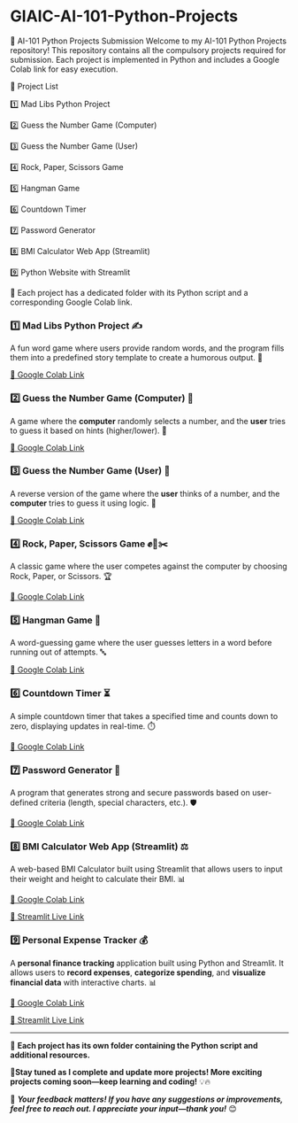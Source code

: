 # GIAIC-AI-101-Python-Projects

🚀 AI-101 Python Projects Submission
Welcome to my AI-101 Python Projects repository! This repository contains all the compulsory projects required for submission. Each project is implemented in Python and includes a Google Colab link for easy execution.

📌 Project List

1️⃣ Mad Libs Python Project

2️⃣ Guess the Number Game (Computer)

3️⃣ Guess the Number Game (User)

4️⃣ Rock, Paper, Scissors Game

5️⃣ Hangman Game

6️⃣ Countdown Timer

7️⃣ Password Generator

8️⃣ BMI Calculator Web App (Streamlit)

9️⃣ Python Website with Streamlit

🔗 Each project has a dedicated folder with its Python script and a corresponding Google Colab link.

### 1️⃣ Mad Libs Python Project ✍️
A fun word game where users provide random words, and the program fills them into a predefined story template to create a humorous output. 🤣

[🔗 Google Colab Link](https://colab.research.google.com/drive/1FXJa2ySXjhOtTobROo39_MS9N8uB4aOJ?usp=sharing)

### 2️⃣ Guess the Number Game (Computer) 🎲
A game where the **computer** randomly selects a number, and the **user** tries to guess it based on hints (higher/lower). 🔢

[🔗 Google Colab Link](https://colab.research.google.com/drive/13tf0H5OrzJLkMsesmFlCti7HDWnycd9q?usp=sharing)

### 3️⃣ Guess the Number Game (User) 🧠
A reverse version of the game where the **user** thinks of a number, and the **computer** tries to guess it using logic. 🤔

[🔗 Google Colab Link](https://colab.research.google.com/drive/1e7jxpWc7tJGPB8bkztg6bcCr2CV4o1L5?usp=sharing)

### 4️⃣ Rock, Paper, Scissors Game ✊📄✂️
A classic game where the user competes against the computer by choosing Rock, Paper, or Scissors. 🏆

[🔗 Google Colab Link](https://colab.research.google.com/drive/1LVozjAx71M0Li9qAJUiTs5xCtCGTSh_C?usp=sharing)

### 5️⃣ Hangman Game 🏹
A word-guessing game where the user guesses letters in a word before running out of attempts. 🔤

[🔗 Google Colab Link](https://colab.research.google.com/drive/13hAYYoNFpIyjlZjhZvRPNbcXZmflvtGi?usp=sharing)

### 6️⃣ Countdown Timer ⏳
A simple countdown timer that takes a specified time and counts down to zero, displaying updates in real-time. ⏱️

[🔗 Google Colab Link](https://colab.research.google.com/drive/1GGm58P9y2Yvyr-pNQ7t8LkIpup6fEj3U?usp=sharing)

### 7️⃣ Password Generator 🔐
A program that generates strong and secure passwords based on user-defined criteria (length, special characters, etc.). 🛡️

[🔗 Google Colab Link](https://colab.research.google.com/drive/1Du6f4p8wpRrL4-pKv6cvlYtWvjISNo2c?usp=sharing)

### 8️⃣ BMI Calculator Web App (Streamlit) ⚖️
A web-based BMI Calculator built using Streamlit that allows users to input their weight and height to calculate their BMI. 📊

[🔗 Google Colab Link](https://colab.research.google.com/drive/1PDQ-Tl1tX7ruH3AnCb5hOzblWKVqCSXl?usp=sharing)

[🔗 Streamlit Live Link](https://bmi-calculator-fdvixsd3y86nldf3jpxufh.streamlit.app/)

### 9️⃣ Personal Expense Tracker 💰
A **personal finance tracking** application built using Python and Streamlit. It allows users to **record expenses**, **categorize spending**, and **visualize financial data** with interactive charts. 📊

[🔗 Google Colab Link](https://colab.research.google.com/drive/1ZsOlT8gew29JLeX8Z-BAgdIiuN-ZUwUc?usp=sharing)

[🔗 Streamlit Live Link](https://personal-expense-tracker-lddpzmtegafmkexm9gxb8p.streamlit.app/)


---
🔗 **Each project has its own folder containing the Python script and additional resources.**

🚀**Stay tuned as I complete and update more projects! More exciting projects coming soon—keep learning and coding!** 💡🔥

💬 ***Your feedback matters! If you have any suggestions or improvements, feel free to reach out. I appreciate your input—thank you!*** 😊


